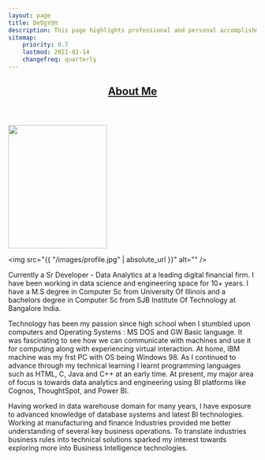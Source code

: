 ```yaml
---
layout: page
title: De∇gY@π
description: This page highlights professional and personal accomplishments
sitemap:
    priority: 0.7
    lastmod: 2021-02-14
    changefreq: quarterly
---
```

<header class="major">
  <h2><a href="#">About Me</a></h2>
</header>
<div style="margin-left: auto;
  margin-right: auto;"><span class="image fit"><img src="{{ "/images/devgyan-me.gif" | absolute_url }}" width="200" height="250" alt="" /></span></div>
  
<span class="image left"><img src="{{ "/images/profile.jpg" | absolute_url }}" alt="" /></span>

Currently a Sr Developer - Data Analytics at a leading digital financial firm. I have been working in data science and engineering space for 10+ years. I have a M.S degree in Computer Sc from University Of Illinois and a bachelors degree in Computer Sc from SJB Institute Of Technology at Bangalore India. 

Technology has been my passion since high school when I stumbled upon computers and Operating Systems : MS DOS and GW Basic language. It was fascinating to see how we can communicate with machines and use it for computing along with experiencing virtual interaction. At home, IBM machine was my frst PC with OS being Windows 98. As I continued to advance through my technical learning I learnt programming languages such as HTML, C, Java and C++ at an early time. At present, my major area of focus is towards data analytics and engineering using BI platforms like Cognos, ThoughtSpot, and Power BI. 


  <p>
  Having worked in data warehouse domain for many years, I have exposure to advanced knowledge of database systems and latest BI technologies. Working at manufacturing and finance Industries provided me better understanding of several key business operations. To translate industries business rules into technical solutions sparked my interest towards exploring more into Business Intelligence technologies.
  </p>
